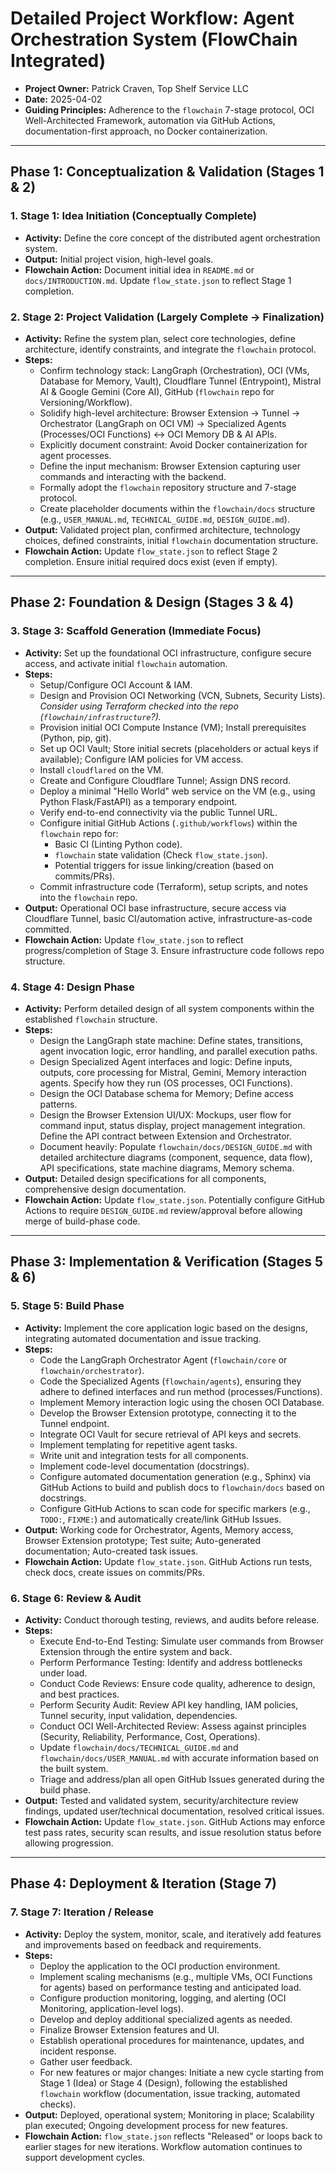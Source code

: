 # Detailed Project Workflow: Agent Orchestration System (FlowChain Integrated)

* **Project Owner:** Patrick Craven, Top Shelf Service LLC
* **Date:** 2025-04-02
* **Guiding Principles:** Adherence to the `flowchain` 7-stage protocol, OCI Well-Architected Framework, automation via GitHub Actions, documentation-first approach, no Docker containerization.

---

## Phase 1: Conceptualization & Validation (Stages 1 & 2)

### 1. Stage 1: Idea Initiation (Conceptually Complete)
* **Activity:** Define the core concept of the distributed agent orchestration system.
* **Output:** Initial project vision, high-level goals.
* **Flowchain Action:** Document initial idea in `README.md` or `docs/INTRODUCTION.md`. Update `flow_state.json` to reflect Stage 1 completion.

### 2. Stage 2: Project Validation (Largely Complete -> Finalization)
* **Activity:** Refine the system plan, select core technologies, define architecture, identify constraints, and integrate the `flowchain` protocol.
* **Steps:**
    * Confirm technology stack: LangGraph (Orchestration), OCI (VMs, Database for Memory, Vault), Cloudflare Tunnel (Entrypoint), Mistral AI & Google Gemini (Core AI), GitHub (`flowchain` repo for Versioning/Workflow).
    * Solidify high-level architecture: Browser Extension -> Tunnel -> Orchestrator (LangGraph on OCI VM) -> Specialized Agents (Processes/OCI Functions) <-> OCI Memory DB & AI APIs.
    * Explicitly document constraint: Avoid Docker containerization for agent processes.
    * Define the input mechanism: Browser Extension capturing user commands and interacting with the backend.
    * Formally adopt the `flowchain` repository structure and 7-stage protocol.
    * Create placeholder documents within the `flowchain/docs` structure (e.g., `USER_MANUAL.md`, `TECHNICAL_GUIDE.md`, `DESIGN_GUIDE.md`).
* **Output:** Validated project plan, confirmed architecture, technology choices, defined constraints, initial `flowchain` documentation structure.
* **Flowchain Action:** Update `flow_state.json` to reflect Stage 2 completion. Ensure initial required docs exist (even if empty).

---

## Phase 2: Foundation & Design (Stages 3 & 4)

### 3. Stage 3: Scaffold Generation (Immediate Focus)
* **Activity:** Set up the foundational OCI infrastructure, configure secure access, and activate initial `flowchain` automation.
* **Steps:**
    * Setup/Configure OCI Account & IAM.
    * Design and Provision OCI Networking (VCN, Subnets, Security Lists). *Consider using Terraform checked into the repo (`flowchain/infrastructure`?).*
    * Provision initial OCI Compute Instance (VM); Install prerequisites (Python, pip, git).
    * Set up OCI Vault; Store initial secrets (placeholders or actual keys if available); Configure IAM policies for VM access.
    * Install `cloudflared` on the VM.
    * Create and Configure Cloudflare Tunnel; Assign DNS record.
    * Deploy a minimal "Hello World" web service on the VM (e.g., using Python Flask/FastAPI) as a temporary endpoint.
    * Verify end-to-end connectivity via the public Tunnel URL.
    * Configure initial GitHub Actions (`.github/workflows`) within the `flowchain` repo for:
        * Basic CI (Linting Python code).
        * `flowchain` state validation (Check `flow_state.json`).
        * Potential triggers for issue linking/creation (based on commits/PRs).
    * Commit infrastructure code (Terraform), setup scripts, and notes into the `flowchain` repo.
* **Output:** Operational OCI base infrastructure, secure access via Cloudflare Tunnel, basic CI/automation active, infrastructure-as-code committed.
* **Flowchain Action:** Update `flow_state.json` to reflect progress/completion of Stage 3. Ensure infrastructure code follows repo structure.

### 4. Stage 4: Design Phase
* **Activity:** Perform detailed design of all system components within the established `flowchain` structure.
* **Steps:**
    * Design the LangGraph state machine: Define states, transitions, agent invocation logic, error handling, and parallel execution paths.
    * Design Specialized Agent interfaces and logic: Define inputs, outputs, core processing for Mistral, Gemini, Memory interaction agents. Specify how they run (OS processes, OCI Functions).
    * Design the OCI Database schema for Memory; Define access patterns.
    * Design the Browser Extension UI/UX: Mockups, user flow for command input, status display, project management integration. Define the API contract between Extension and Orchestrator.
    * Document heavily: Populate `flowchain/docs/DESIGN_GUIDE.md` with detailed architecture diagrams (component, sequence, data flow), API specifications, state machine diagrams, Memory schema.
* **Output:** Detailed design specifications for all components, comprehensive design documentation.
* **Flowchain Action:** Update `flow_state.json`. Potentially configure GitHub Actions to require `DESIGN_GUIDE.md` review/approval before allowing merge of build-phase code.

---

## Phase 3: Implementation & Verification (Stages 5 & 6)

### 5. Stage 5: Build Phase
* **Activity:** Implement the core application logic based on the designs, integrating automated documentation and issue tracking.
* **Steps:**
    * Code the LangGraph Orchestrator Agent (`flowchain/core` or `flowchain/orchestrator`).
    * Code the Specialized Agents (`flowchain/agents`), ensuring they adhere to defined interfaces and run method (processes/Functions).
    * Implement Memory interaction logic using the chosen OCI Database.
    * Develop the Browser Extension prototype, connecting it to the Tunnel endpoint.
    * Integrate OCI Vault for secure retrieval of API keys and secrets.
    * Implement templating for repetitive agent tasks.
    * Write unit and integration tests for all components.
    * Implement code-level documentation (docstrings).
    * Configure automated documentation generation (e.g., Sphinx) via GitHub Actions to build and publish docs to `flowchain/docs` based on docstrings.
    * Configure GitHub Actions to scan code for specific markers (e.g., `TODO:`, `FIXME:`) and automatically create/link GitHub Issues.
* **Output:** Working code for Orchestrator, Agents, Memory access, Browser Extension prototype; Test suite; Auto-generated documentation; Auto-created task issues.
* **Flowchain Action:** Update `flow_state.json`. GitHub Actions run tests, check docs, create issues on commits/PRs.

### 6. Stage 6: Review & Audit
* **Activity:** Conduct thorough testing, reviews, and audits before release.
* **Steps:**
    * Execute End-to-End Testing: Simulate user commands from Browser Extension through the entire system and back.
    * Perform Performance Testing: Identify and address bottlenecks under load.
    * Conduct Code Reviews: Ensure code quality, adherence to design, and best practices.
    * Perform Security Audit: Review API key handling, IAM policies, Tunnel security, input validation, dependencies.
    * Conduct OCI Well-Architected Review: Assess against principles (Security, Reliability, Performance, Cost, Operations).
    * Update `flowchain/docs/TECHNICAL_GUIDE.md` and `flowchain/docs/USER_MANUAL.md` with accurate information based on the built system.
    * Triage and address/plan all open GitHub Issues generated during the build phase.
* **Output:** Tested and validated system, security/architecture review findings, updated user/technical documentation, resolved critical issues.
* **Flowchain Action:** Update `flow_state.json`. GitHub Actions may enforce test pass rates, security scan results, and issue resolution status before allowing progression.

---

## Phase 4: Deployment & Iteration (Stage 7)

### 7. Stage 7: Iteration / Release
* **Activity:** Deploy the system, monitor, scale, and iteratively add features and improvements based on feedback and requirements.
* **Steps:**
    * Deploy the application to the OCI production environment.
    * Implement scaling mechanisms (e.g., multiple VMs, OCI Functions for agents) based on performance testing and anticipated load.
    * Configure production monitoring, logging, and alerting (OCI Monitoring, application-level logs).
    * Develop and deploy additional specialized agents as needed.
    * Finalize Browser Extension features and UI.
    * Establish operational procedures for maintenance, updates, and incident response.
    * Gather user feedback.
    * For new features or major changes: Initiate a new cycle starting from Stage 1 (Idea) or Stage 4 (Design), following the established `flowchain` workflow (documentation, issue tracking, automated checks).
* **Output:** Deployed, operational system; Monitoring in place; Scalability plan executed; Ongoing development process for new features.
* **Flowchain Action:** `flow_state.json` reflects "Released" or loops back to earlier stages for new iterations. Workflow automation continues to support development cycles.

